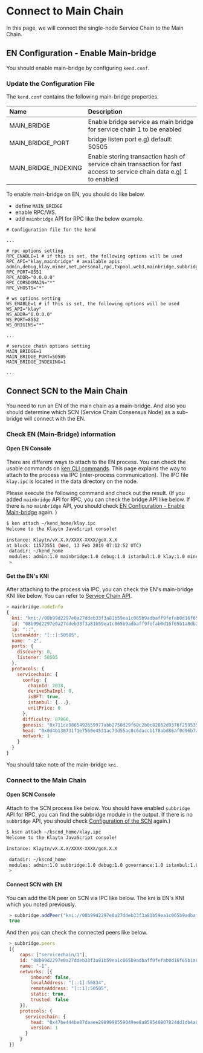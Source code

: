 # Connect to Main Chain

In this page, we will connect the single-node Service Chain to the Main Chain.

## EN Configuration - Enable Main-bridge <a id="en-configuration-enable-main-bridge"></a>

You should enable main-bridge by configuring `kend.conf`.

### Update the Configuration File <a id="update-the-configuration-file"></a>

The `kend.conf` contains the following main-bridge properties.

| Name | Description |
| :--- | :--- |
| MAIN\_BRIDGE | Enable bridge service as main bridge for service chain   1 to be enabled |
| MAIN\_BRIDGE\_PORT | bridge listen port   e.g\) default: 50505 |
| MAIN\_BRIDGE\_INDEXING | Enable storing transaction hash of service chain transaction for fast access to service chain data   e.g\) 1 to enabled |

To enable main-bridge on EN, you should do like below.

* define `MAIN_BRIDGE`
* enable RPC/WS.
* add `mainbridge` API for RPC like the below example.

```text
# Configuration file for the kend

...

# rpc options setting
RPC_ENABLE=1 # if this is set, the following options will be used
RPC_API="klay,mainbridge" # available apis: admin,debug,klay,miner,net,personal,rpc,txpool,web3,mainbridge,subbridge
RPC_PORT=8551
RPC_ADDR="0.0.0.0"
RPC_CORSDOMAIN="*"
RPC_VHOSTS="*"

# ws options setting
WS_ENABLE=1 # if this is set, the following options will be used
WS_API="klay" 
WS_ADDR="0.0.0.0"
WS_PORT=8552
WS_ORIGINS="*"

...

# service chain options setting
MAIN_BRIDGE=1
MAIN_BRIDGE_PORT=50505
MAIN_BRIDGE_INDEXING=1

...
```

## Connect SCN to the Main Chain <a id="connect-scn-to-the-main-chain"></a>

You need to run an EN of the main chain as a main-bridge. And also you should determine which SCN \(Service Chain Consensus Node\) as a sub-bridge will connect with the EN.

### Check EN \(Main-Bridge\) information <a id="check-en-(main-bridge)-information"></a>

#### Open EN Console <a id="open-en-console"></a>

There are different ways to attach to the EN process. You can check the usable commands on [ken CLI commands](../../../endpoint-node/ken-cli-commands.md). This page explains the way to attach to the process via IPC \(inter-process communication\). The IPC file `klay.ipc` is located in the data directory on the node.

Please execute the following command and check out the result. \(If you added `mainbridge` API for RPC, you can check the bridge API like below. If there is no `mainbridge` API, you should check [EN Configuration - Enable Main-bridge](connect-to-main-chain.md#en-configuration-enable-main-bridge) again. \)

```bash
$ ken attach ~/kend_home/klay.ipc
Welcome to the Klaytn JavaScript console!

instance: Klaytn/vX.X.X/XXXX-XXXX/goX.X.X
at block: 11573551 (Wed, 13 Feb 2019 07:12:52 UTC)
 datadir: ~/kend_home
 modules: admin:1.0 mainbridge:1.0 debug:1.0 istanbul:1.0 klay:1.0 miner:1.0 net:1.0 personal:1.0 rpc:1.0 txpool:1.0
 >
```

#### Get the EN's KNI <a id="get-the-ens-kni"></a>

After attaching to the process via IPC, you can check the EN's main-bridge KNI like below. You can refer to [Service Chain API](../../../../bapp/json-rpc/servicechain/).

```javascript
> mainbridge.nodeInfo
{
  kni: "kni://08b99d2297e0a27ddeb33f3a81b59ea1c065b9adbaff9fefab0d16f65b1a8db22939a104c24447e9aca521c158922ca912476b544baf48995a382d88886e0a37@[::]:50505?discport=0",
  id: "08b99d2297e0a27ddeb33f3a81b59ea1c065b9adbaff9fefab0d16f65b1a8db22939a104c24447e9aca521c158922ca912476b544baf48995a382d88886e0a37",
  ip: "::",
  listenAddr: "[::]:50505",
  name: "-2",
  ports: {
    discovery: 0,
    listener: 50505
  },
  protocols: {
    servicechain: {
      config: {
        chainId: 2018,
        deriveShaImpl: 0,
        isBFT: true,
        istanbul: {...},
        unitPrice: 0
      },
      difficulty: 87860,
      genesis: "0x711ce9865492659977abb2758d29f68c2b0c82862d9376f25953579f64f95b58",
      head: "0x0d4b130731f1e7560e4531ac73d55ac8c6daccb178abd86af0d96b7aafded7c5",
      network: 1
    }
  }
}
```

You should take note of the main-bridge `kni`.

### Connect to the Main Chain <a id="connect-to-the-main-chain"></a>

#### Open SCN Console <a id="open-scn-console"></a>

Attach to the SCN process like below. You should have enabled `subbridge` API for RPC, you can find the subbridge module in the output. If there is no `subbridge` API, you should check [Configuration of the SCN](configuration.md#configuration-of-the-scn) again.\)

```bash
$ kscn attach ~/kscnd_home/klay.ipc
Welcome to the Klaytn JavaScript console!

instance: Klaytn/vX.X.X/XXXX-XXXX/goX.X.X

 datadir: ~/kscnd_home
 modules: admin:1.0 subbridge:1.0 debug:1.0 governance:1.0 istanbul:1.0 klay:1.0 miner:1.0 net:1.0 personal:1.0 rpc:1.0 servicechain:1.0 txpool:1.0
 >
```

#### Connect SCN with EN <a id="connect-scn-with-en"></a>

You can add the EN peer on SCN via IPC like below. The kni is EN's KNI which you noted previously.

```javascript
 > subbridge.addPeer("kni://08b99d2297e0a27ddeb33f3a81b59ea1c065b9adbaff9fefab0d16f65b1a8db22939a104c24447e9aca521c158922ca912476b544baf48995a382d88886e0a37@[::]:50505?discport=0")
 true
```

And then you can check the connected peers like below.

```javascript
 > subbridge.peers
 [{
     caps: ["servicechain/1"],
     id: "08b99d2297e0a27ddeb33f3a81b59ea1c065b9adbaff9fefab0d16f65b1a8db22939a104c24447e9aca521c158922ca912476b544baf48995a382d88886e0a37",
     name: "-1",
     networks: [{
         inbound: false,
         localAddress: "[::1]:56834",
         remoteAddress: "[::1]:50505",
         static: true,
         trusted: false
     }],
     protocols: {
       servicechain: {
         head: "0x47be444be87daaee2989998559049ee8a859540807824dd1db4a80ea6cb42293",
         version: 1
       }
     }
 }]
```

